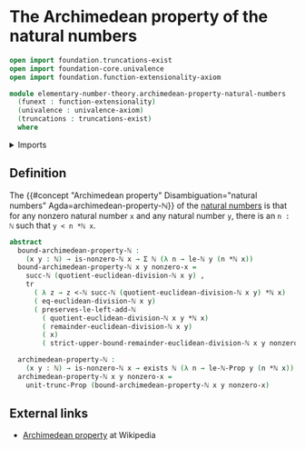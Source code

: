 # The Archimedean property of the natural numbers

```agda
open import foundation.truncations-exist
open import foundation-core.univalence
open import foundation.function-extensionality-axiom

module elementary-number-theory.archimedean-property-natural-numbers
  (funext : function-extensionality)
  (univalence : univalence-axiom)
  (truncations : truncations-exist)
  where
```

<details><summary>Imports</summary>

```agda
open import elementary-number-theory.euclidean-division-natural-numbers funext univalence truncations
open import elementary-number-theory.multiplication-natural-numbers
open import elementary-number-theory.natural-numbers
open import elementary-number-theory.strict-inequality-natural-numbers funext univalence truncations

open import foundation.dependent-pair-types
open import foundation.existential-quantification funext univalence truncations
open import foundation.propositional-truncations funext univalence
open import foundation.transport-along-identifications
```

</details>

## Definition

The
{{#concept "Archimedean property" Disambiguation="natural numbers" Agda=archimedean-property-ℕ}}
of the [natural numbers](elementary-number-theory.natural-numbers.md) is that
for any nonzero natural number `x` and any natural number `y`, there is an
`n : ℕ` such that `y < n *ℕ x`.

```agda
abstract
  bound-archimedean-property-ℕ :
    (x y : ℕ) → is-nonzero-ℕ x → Σ ℕ (λ n → le-ℕ y (n *ℕ x))
  bound-archimedean-property-ℕ x y nonzero-x =
    succ-ℕ (quotient-euclidean-division-ℕ x y) ,
    tr
      ( λ z → z <-ℕ succ-ℕ (quotient-euclidean-division-ℕ x y) *ℕ x)
      ( eq-euclidean-division-ℕ x y)
      ( preserves-le-left-add-ℕ
        ( quotient-euclidean-division-ℕ x y *ℕ x)
        ( remainder-euclidean-division-ℕ x y)
        ( x)
        ( strict-upper-bound-remainder-euclidean-division-ℕ x y nonzero-x))

  archimedean-property-ℕ :
    (x y : ℕ) → is-nonzero-ℕ x → exists ℕ (λ n → le-ℕ-Prop y (n *ℕ x))
  archimedean-property-ℕ x y nonzero-x =
    unit-trunc-Prop (bound-archimedean-property-ℕ x y nonzero-x)
```

## External links

- [Archimedean property](https://en.wikipedia.org/wiki/Archimedean_property) at
  Wikipedia
